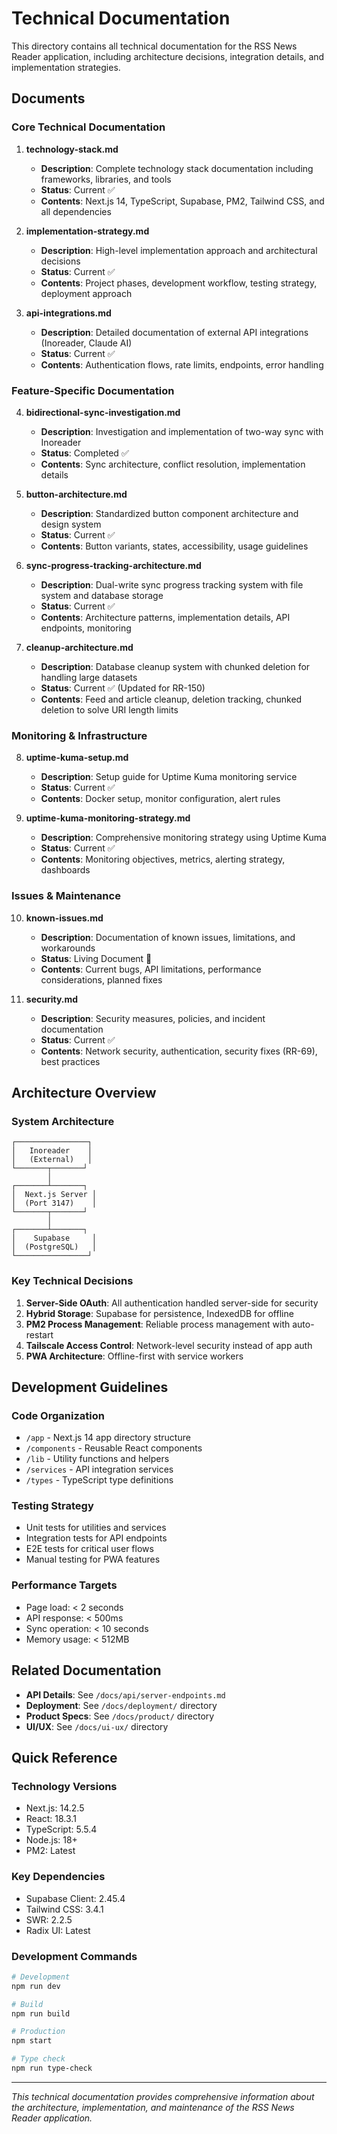 # Technical Documentation

This directory contains all technical documentation for the RSS News Reader application, including architecture decisions, integration details, and implementation strategies.

## Documents

### Core Technical Documentation

1. **technology-stack.md**

   - **Description**: Complete technology stack documentation including frameworks, libraries, and tools
   - **Status**: Current ✅
   - **Contents**: Next.js 14, TypeScript, Supabase, PM2, Tailwind CSS, and all dependencies

2. **implementation-strategy.md**

   - **Description**: High-level implementation approach and architectural decisions
   - **Status**: Current ✅
   - **Contents**: Project phases, development workflow, testing strategy, deployment approach

3. **api-integrations.md**
   - **Description**: Detailed documentation of external API integrations (Inoreader, Claude AI)
   - **Status**: Current ✅
   - **Contents**: Authentication flows, rate limits, endpoints, error handling

### Feature-Specific Documentation

4. **bidirectional-sync-investigation.md**

   - **Description**: Investigation and implementation of two-way sync with Inoreader
   - **Status**: Completed ✅
   - **Contents**: Sync architecture, conflict resolution, implementation details

5. **button-architecture.md**

   - **Description**: Standardized button component architecture and design system
   - **Status**: Current ✅
   - **Contents**: Button variants, states, accessibility, usage guidelines

6. **sync-progress-tracking-architecture.md**
   - **Description**: Dual-write sync progress tracking system with file system and database storage
   - **Status**: Current ✅
   - **Contents**: Architecture patterns, implementation details, API endpoints, monitoring

7. **cleanup-architecture.md**
   - **Description**: Database cleanup system with chunked deletion for handling large datasets
   - **Status**: Current ✅ (Updated for RR-150)
   - **Contents**: Feed and article cleanup, deletion tracking, chunked deletion to solve URI length limits

### Monitoring & Infrastructure

8. **uptime-kuma-setup.md**

   - **Description**: Setup guide for Uptime Kuma monitoring service
   - **Status**: Current ✅
   - **Contents**: Docker setup, monitor configuration, alert rules

9. **uptime-kuma-monitoring-strategy.md**
   - **Description**: Comprehensive monitoring strategy using Uptime Kuma
   - **Status**: Current ✅
   - **Contents**: Monitoring objectives, metrics, alerting strategy, dashboards

### Issues & Maintenance

10. **known-issues.md**

    - **Description**: Documentation of known issues, limitations, and workarounds
    - **Status**: Living Document 🔄
    - **Contents**: Current bugs, API limitations, performance considerations, planned fixes

11. **security.md**
    - **Description**: Security measures, policies, and incident documentation
    - **Status**: Current ✅
    - **Contents**: Network security, authentication, security fixes (RR-69), best practices

## Architecture Overview

### System Architecture

```
┌────────────────┐
│   Inoreader    │
│   (External)   │
└───────┬───────┘
        │
┌───────┴───────┐
│  Next.js Server │
│  (Port 3147)    │
└───────┬───────┘
        │
┌───────┴───────┐
│    Supabase     │
│  (PostgreSQL)   │
└────────────────┘
```

### Key Technical Decisions

1. **Server-Side OAuth**: All authentication handled server-side for security
2. **Hybrid Storage**: Supabase for persistence, IndexedDB for offline
3. **PM2 Process Management**: Reliable process management with auto-restart
4. **Tailscale Access Control**: Network-level security instead of app auth
5. **PWA Architecture**: Offline-first with service workers

## Development Guidelines

### Code Organization

- `/app` - Next.js 14 app directory structure
- `/components` - Reusable React components
- `/lib` - Utility functions and helpers
- `/services` - API integration services
- `/types` - TypeScript type definitions

### Testing Strategy

- Unit tests for utilities and services
- Integration tests for API endpoints
- E2E tests for critical user flows
- Manual testing for PWA features

### Performance Targets

- Page load: < 2 seconds
- API response: < 500ms
- Sync operation: < 10 seconds
- Memory usage: < 512MB

## Related Documentation

- **API Details**: See `/docs/api/server-endpoints.md`
- **Deployment**: See `/docs/deployment/` directory
- **Product Specs**: See `/docs/product/` directory
- **UI/UX**: See `/docs/ui-ux/` directory

## Quick Reference

### Technology Versions

- Next.js: 14.2.5
- React: 18.3.1
- TypeScript: 5.5.4
- Node.js: 18+
- PM2: Latest

### Key Dependencies

- Supabase Client: 2.45.4
- Tailwind CSS: 3.4.1
- SWR: 2.2.5
- Radix UI: Latest

### Development Commands

```bash
# Development
npm run dev

# Build
npm run build

# Production
npm start

# Type check
npm run type-check
```

---

_This technical documentation provides comprehensive information about the architecture, implementation, and maintenance of the RSS News Reader application._
